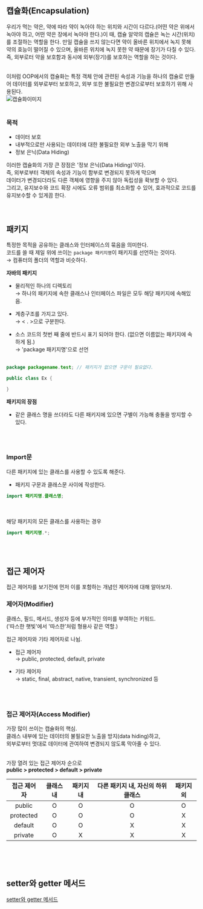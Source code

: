 ## 캡슐화(Encapsulation)
우리가 먹는 약은, 약에 따라 약이 녹아야 하는 위치와 시간이 다르다.(어떤 약은 위에서 녹아야 하고, 어떤 약은 장에서 녹아야 한다.)이 때, 캡슐 알약의 캡슐은 녹는 시간(위치)를 조절하는 역할을 한다. 만일 캡슐을 쓰지 않는다면 약이 올바른 위치에서 녹지 못해 약의 효능이 떨어질 수 있으며, 올바른 위치에 녹지 못한 약 때문에 장기가 다칠 수 있다. 즉, 외부로터 약을 보호함과 동시에 외부(장기)를 보호하는 역할을 하는 것이다.
<br><br>

이처럼 OOP에서의 캡슐화는 특정 객체 안에 관련된 속성과 기능을 하나의 캡슐로 만들어 데이터를 외부로부터 보호하고, 외부 또한 불필요한 변경으로부터 보호하기 위해 사용된다.<br>
![캡슐화이미지](https://github.com/Luxahn/TIL/blob/main/img/Encapsulation-illustration-with-capsule.png)
<br><br>

### 목적
- 데이터 보호
- 내부적으로만 사용되는 데이터에 대한 불필요한 외부 노출을 막기 위해
- 정보 은닉(Data Hiding)

이러한 캡슐화의 가장 큰 장점은 '정보 은닉(Data Hiding)'이다. <br>
즉, 외부로부터 객체의 속성과 기능이 함부로 변경되지 못하게 막으며 <br>
데이터가 변경되더라도 다른 객체에 영향을 주지 않아 독립성을 확보할 수 있다. <br>
그리고, 유지보수와 코드 확장 시에도 오류 범위를 최소화할 수 있어, 효과적으로 코드를 유지보수할 수 있게끔 한다.<br><br><br>

## 패키지
특정한 목적을 공유하는 클래스와 인터페이스의 묶음을 의미한다.<br>
코드를 쓸 때 제일 위에 쓰이는 ```package 패키지명```이 패키지를 선언하는 것이다.<br>
→ 컴퓨터의 폴더의 역할과 비슷하다.

**자바의 패키지**
- 물리적인 하나의 디렉토리<br>
→ 하나의 패키지에 속한 클래스나 인터페이스 파일은 모두 해당 패키지에 속해있음.

- 계층구조를 가지고 있다.<br>
→ < . >으로 구분한다.

- 소스 코드의 첫번 째 줄에 반드시 표기 되어야 한다. (없으면 이름없는 패키지에 속하게 됨.) <br>
→ 'package 패키지명'으로 선언 <br><br>

```java
package packagename.test; // 패키지가 없으면 구문이 필요없다.

public class Ex {

}
```

**패키지의 장점**
- 같은 클래스 명을 쓰더라도 다른 패키지에 있으면 구별이 가능해 충돌을 방지할 수 있다.

<br><br>
### Import문
다른 패키지에 있는 클래스를 사용할 수 있도록 해준다. <br>
- 패키지 구문과 클래스문 사이에 작성한다.

```java
import 패키지명.클래스명;
```

<br><br>
해당 패키지의 모든 클래스를 사용하는 경우
```java
import 패키지명.*;
```
<br><br>

## 접근 제어자
접근 제어자를 보기전에 먼저 이를 포함하는 개념인 제어자에 대해 알아보자.

### 제어자(Modifier)
클래스, 필드, 메서드, 생성자 등에 부가적인 의미를 부여하는 키워드. <br>
('따스한 햇빛'에서 '따스한'처럼 형용사 같은 역할.)

접근 제어자와 기타 제어자로 나뉨.

- 접근 제어자 <br>
→ public, protected, default, private

- 기타 제어자 <br>
→ static, final, abstract, native, transient, synchronized 등

<br><br>

### 접근 제어자(Access Modifier)
가장 많이 쓰이는 캡슐화의 핵심. <br>
클래스 내부에 있는 데이터의 불필요한 노출을 방지(data hiding)하고, <br>
외부로부터 멋대로 데이터에 관여하여 변경되지 않도록 막아줄 수 있다.<br><br>

가장 열려 있는 접근 제어자 순으로 <br>
**public > protected > default > private**

|접근 제어자|클래스 내|패키지 내|다른 패키지 내, 자신의 하위 클래스|패키지 외|
|:------:|:-----:|:-----:|:------------------------:|:-----:|
|public|O|O|O|O
|protected|O|O|O|X|
|default|O|O|X|X|
|private|O|X|X|X|

<br><br><br>

## setter와 getter 메서드
[setter와 getter 메서드](https://github.com/Luxahn/TIL/blob/main/Section%201/%EA%B0%9D%EC%B2%B4%EC%A7%80%ED%96%A5%20%ED%94%84%EB%A1%9C%EA%B7%B8%EB%9E%98%EB%B0%8D(OOP%2C%20Object%20Oriented%20Programming)/setter%EC%99%80%20getter%20%EB%A9%94%EC%84%9C%EB%93%9C.md)



